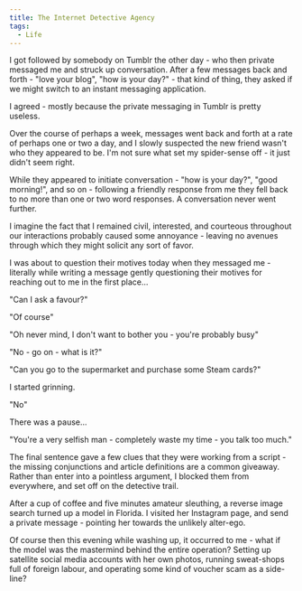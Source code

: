 ```yaml
---
title: The Internet Detective Agency
tags:
  - Life
---
```



I got followed by somebody on Tumblr the other day - who then private messaged me and struck up conversation. After a few messages back and forth - "love your blog", "how is your day?" - that kind of thing, they asked if we might switch to an instant messaging application.


I agreed - mostly because the private messaging in Tumblr is pretty useless.


Over the course of perhaps a week, messages went back and forth at a rate of perhaps one or two a day, and I slowly suspected the new friend wasn't who they appeared to be. I'm not sure what set my spider-sense off - it just didn't seem right.


While they appeared to initiate conversation - "how is your day?", "good morning!", and so on - following a friendly response from me they fell back to no more than one or two word responses. A conversation never went further.


I imagine the fact that I remained civil, interested, and courteous throughout our interactions probably caused some annoyance - leaving no avenues through which they might solicit any sort of favor.


I was about to question their motives today when they messaged me - literally while writing a message gently questioning their motives for reaching out to me in the first place...


"Can I ask a favour?"


"Of course"


"Oh never mind, I don't want to bother you - you're probably busy"


"No - go on - what is it?"


"Can you go to the supermarket and purchase some Steam cards?"


I started grinning.


"No"


There was a pause...


"You're a very selfish man - completely waste my time - you talk too much."


The final sentence gave a few clues that they were working from a script - the missing conjunctions and article definitions are a common giveaway. Rather than enter into a pointless argument, I blocked them from everywhere, and set off on the detective trail.


After a cup of coffee and five minutes amateur sleuthing, a reverse image search turned up a model in Florida. I visited her Instagram page, and send a private message - pointing her towards the unlikely alter-ego.


Of course then this evening while washing up, it occurred to me - what if the model was the mastermind behind the entire operation? Setting up satellite social media accounts with her own photos, running sweat-shops full of foreign labour, and operating some kind of voucher scam as a side-line?


